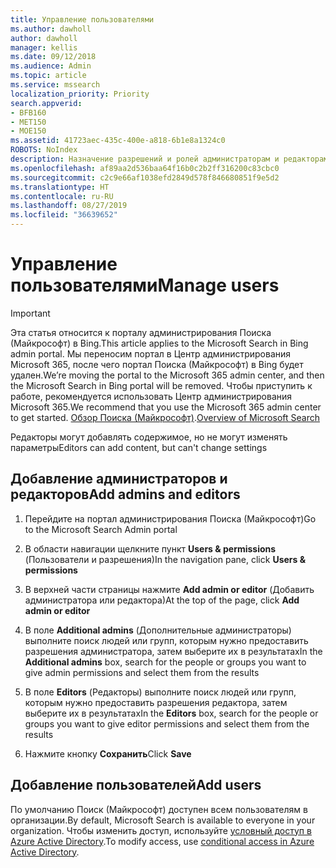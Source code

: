 ```yaml
---
title: Управление пользователями
ms.author: dawholl
author: dawholl
manager: kellis
ms.date: 09/12/2018
ms.audience: Admin
ms.topic: article
ms.service: mssearch
localization_priority: Priority
search.appverid:
- BFB160
- MET150
- MOE150
ms.assetid: 41723aec-435c-400e-a818-6b1e8a1324c0
ROBOTS: NoIndex
description: Назначение разрешений и ролей администраторам и редакторам Поиска (Майкрософт)
ms.openlocfilehash: af89aa2d536baa64f16b0c2b2ff316200c83cbc0
ms.sourcegitcommit: c2c9e66af1038efd2849d578f846680851f9e5d2
ms.translationtype: HT
ms.contentlocale: ru-RU
ms.lasthandoff: 08/27/2019
ms.locfileid: "36639652"
---
```

# <a name="manage-users"></a><span data-ttu-id="f1cb6-103">Управление пользователями</span><span class="sxs-lookup"><span data-stu-id="f1cb6-103">Manage users</span></span>

> [!IMPORTANT]
> <span data-ttu-id="f1cb6-104">Эта статья относится к порталу администрирования Поиска (Майкрософт) в Bing.</span><span class="sxs-lookup"><span data-stu-id="f1cb6-104">This article applies to the Microsoft Search in Bing admin portal.</span></span> <span data-ttu-id="f1cb6-105">Мы переносим портал в Центр администрирования Microsoft 365, после чего портал Поиска (Майкрософт) в Bing будет удален.</span><span class="sxs-lookup"><span data-stu-id="f1cb6-105">We’re moving the portal to the Microsoft 365 admin center, and then the Microsoft Search in Bing portal will be removed.</span></span> <span data-ttu-id="f1cb6-106">Чтобы приступить к работе, рекомендуется использовать Центр администрирования Microsoft 365.</span><span class="sxs-lookup"><span data-stu-id="f1cb6-106">We recommend that you use the Microsoft 365 admin center to get started.</span></span> <span data-ttu-id="f1cb6-107">[Обзор Поиска (Майкрософт)](overview-microsoft-search.md).</span><span class="sxs-lookup"><span data-stu-id="f1cb6-107">[Overview of Microsoft Search](overview-microsoft-search.md)</span></span>
    
<span data-ttu-id="f1cb6-108">Редакторы могут добавлять содержимое, но не могут изменять параметры</span><span class="sxs-lookup"><span data-stu-id="f1cb6-108">Editors can add content, but can't change settings</span></span>
  
## <a name="add-admins-and-editors"></a><span data-ttu-id="f1cb6-109">Добавление администраторов и редакторов</span><span class="sxs-lookup"><span data-stu-id="f1cb6-109">Add admins and editors</span></span>

1. <span data-ttu-id="f1cb6-110">Перейдите на портал администрирования Поиска (Майкрософт)</span><span class="sxs-lookup"><span data-stu-id="f1cb6-110">Go to the Microsoft Search Admin portal</span></span>
    
2. <span data-ttu-id="f1cb6-111">В области навигации щелкните пункт **Users &amp; permissions** (Пользователи и разрешения)</span><span class="sxs-lookup"><span data-stu-id="f1cb6-111">In the navigation pane, click **Users &amp; permissions**</span></span>
    
3. <span data-ttu-id="f1cb6-112">В верхней части страницы нажмите **Add admin or editor** (Добавить администратора или редактора)</span><span class="sxs-lookup"><span data-stu-id="f1cb6-112">At the top of the page, click **Add admin or editor**</span></span>
    
4. <span data-ttu-id="f1cb6-113">В поле **Additional admins** (Дополнительные администраторы) выполните поиск людей или групп, которым нужно предоставить разрешения администратора, затем выберите их в результатах</span><span class="sxs-lookup"><span data-stu-id="f1cb6-113">In the **Additional admins** box, search for the people or groups you want to give admin permissions and select them from the results</span></span> 
    
5. <span data-ttu-id="f1cb6-114">В поле **Editors** (Редакторы) выполните поиск людей или групп, которым нужно предоставить разрешения редактора, затем выберите их в результатах</span><span class="sxs-lookup"><span data-stu-id="f1cb6-114">In the **Editors** box, search for the people or groups you want to give editor permissions and select them from the results</span></span> 
    
6. <span data-ttu-id="f1cb6-115">Нажмите кнопку **Сохранить**</span><span class="sxs-lookup"><span data-stu-id="f1cb6-115">Click **Save**</span></span>
    
## <a name="add-users"></a><span data-ttu-id="f1cb6-116">Добавление пользователей</span><span class="sxs-lookup"><span data-stu-id="f1cb6-116">Add users</span></span>

<span data-ttu-id="f1cb6-117">По умолчанию Поиск (Майкрософт) доступен всем пользователям в организации.</span><span class="sxs-lookup"><span data-stu-id="f1cb6-117">By default, Microsoft Search is available to everyone in your organization.</span></span> <span data-ttu-id="f1cb6-118">Чтобы изменить доступ, используйте [условный доступ в Azure Active Directory](https://docs.microsoft.com/ru-RU/azure/active-directory/conditional-access/overview).</span><span class="sxs-lookup"><span data-stu-id="f1cb6-118">To modify access, use [conditional access in Azure Active Directory](https://docs.microsoft.com/en-us/azure/active-directory/conditional-access/overview).</span></span>